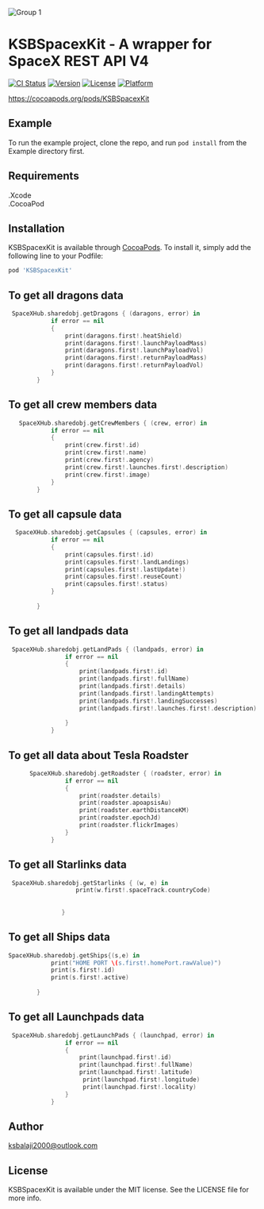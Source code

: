 ![Group 1](https://user-images.githubusercontent.com/51410810/88533915-a7276b80-d024-11ea-9f59-4c6546f7da4d.png)


# KSBSpacexKit - A wrapper for SpaceX REST API V4

[![CI Status](https://img.shields.io/travis/ksbalaji2000@outlook.com/KSBSpacexKit.svg?style=flat)](https://travis-ci.org/ksbalaji2000@outlook.com/KSBSpacexKit)
[![Version](https://img.shields.io/cocoapods/v/KSBSpacexKit.svg?style=flat)](https://cocoapods.org/pods/KSBSpacexKit)
[![License](https://img.shields.io/cocoapods/l/KSBSpacexKit.svg?style=flat)](https://cocoapods.org/pods/KSBSpacexKit)
[![Platform](https://img.shields.io/cocoapods/p/KSBSpacexKit.svg?style=flat)](https://cocoapods.org/pods/KSBSpacexKit)

https://cocoapods.org/pods/KSBSpacexKit

## Example

To run the example project, clone the repo, and run `pod install` from the Example directory first.

## Requirements
.Xcode </br>
.CocoaPod </br>

## Installation

KSBSpacexKit is available through [CocoaPods](https://cocoapods.org). To install
it, simply add the following line to your Podfile:

```ruby
pod 'KSBSpacexKit'
```

##  To get all dragons data
```swift
 SpaceXHub.sharedobj.getDragons { (daragons, error) in
            if error == nil
            {
                print(daragons.first!.heatShield)
                print(daragons.first!.launchPayloadMass)
                print(daragons.first!.launchPayloadVol)
                print(daragons.first!.returnPayloadMass)
                print(daragons.first!.returnPayloadVol)
            }
        }
```

## To get all  crew members data
```swift
   SpaceXHub.sharedobj.getCrewMembers { (crew, error) in
            if error == nil
            {
                print(crew.first!.id)
                print(crew.first!.name)
                print(crew.first!.agency)
                print(crew.first!.launches.first!.description)
                print(crew.first!.image)
            }
        }

```

## To get all capsule data
```swift
  SpaceXHub.sharedobj.getCapsules { (capsules, error) in
            if error == nil
            {
                print(capsules.first!.id)
                print(capsules.first!.landLandings)
                print(capsules.first!.lastUpdate!)
                print(capsules.first!.reuseCount)
                print(capsules.first!.status)
            }
            
        }
```
## To get all landpads data
```swift
 SpaceXHub.sharedobj.getLandPads { (landpads, error) in
                if error == nil
                {
                    print(landpads.first!.id)
                    print(landpads.first!.fullName)
                    print(landpads.first!.details)
                    print(landpads.first!.landingAttempts)
                    print(landpads.first!.landingSuccesses)
                    print(landpads.first!.launches.first!.description)
                    
                }
            }
```

## To get all data about Tesla Roadster
```swift
      SpaceXHub.sharedobj.getRoadster { (roadster, error) in
                if error == nil
                {
                    print(roadster.details)
                    print(roadster.apoapsisAu)
                    print(roadster.earthDistanceKM)
                    print(roadster.epochJd)
                    print(roadster.flickrImages)
                }
            }
```
## To get all Starlinks data
```swift
 SpaceXHub.sharedobj.getStarlinks { (w, e) in
                   print(w.first!.spaceTrack.countryCode)
                   
                
               }
```
## To get all Ships data
```swift
SpaceXHub.sharedobj.getShips{(s,e) in
            print("HOME PORT \(s.first!.homePort.rawValue)")
            print(s.first!.id)
            print(s.first!.active)
            
        }
```
## To get all Launchpads data
```swift
 SpaceXHub.sharedobj.getLaunchPads { (launchpad, error) in
                if error == nil
                {
                    print(launchpad.first!.id)
                    print(launchpad.first!.fullName)
                    print(launchpad.first!.latitude)
                     print(launchpad.first!.longitude)
                     print(launchpad.first!.locality)
                }
            }
```



## Author

ksbalaji2000@outlook.com

## License

KSBSpacexKit is available under the MIT license. See the LICENSE file for more info.
